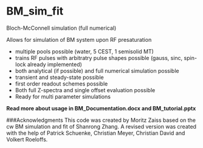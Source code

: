 # BM_sim_fit
Bloch-McConnell simulation (full numerical)

Allows for simulation of BM system upon RF presaturation 
 - multiple pools possible (water, 5 CEST, 1  semisolid MT)
 - trains RF pulses with arbitratry pulse shapes possible (gauss, sinc, spin-lock already implemented)
 - both analytical (if possible) and full numerical simulation possible
 - transient and steady-state possible
 - first order readout schemes possible
 - Both full Z-spectra and single offset evaluation possible
 - Ready for multi parameter simulations
 
**Read more about usage in BM_Documentation.docx 	and BM_tutorial.pptx**


###Acknowledgments
This code was created by Moritz Zaiss based on the cw BM simulation and fit of Shanrong Zhang. A revised version was created with the help of Patrick Schuenke, Christian Meyer, Christian David and Volkert Roeloffs.
